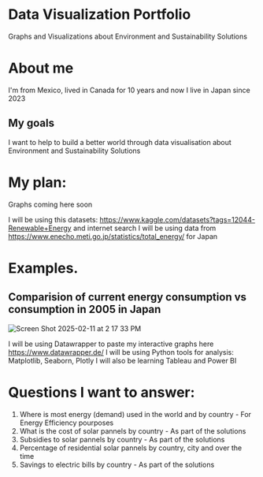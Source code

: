 # Data Visualization Portfolio
Graphs and Visualizations about Environment and Sustainability Solutions

# About me
I'm from Mexico, lived in Canada for 10 years and now I live in Japan since 2023


## My goals
I want to help to build a better world through data visualisation about Environment and Sustainability Solutions

# My plan: 
Graphs coming here soon

I will be using this datasets: https://www.kaggle.com/datasets?tags=12044-Renewable+Energy and internet search
I will be using data from https://www.enecho.meti.go.jp/statistics/total_energy/ for Japan

# Examples. 

## Comparision of current energy consumption vs consumption in 2005 in Japan


![Screen Shot 2025-02-11 at 2 17 33 PM](https://github.com/user-attachments/assets/fc05dcb3-cac9-4b22-bbcf-1d5e54c6d371)



I will be using Datawrapper to paste my interactive graphs here https://www.datawrapper.de/
I will be using Python tools for analysis: Matplotlib, Seaborn, Plotly
I will also be learning Tableau and Power BI

# Questions I want to answer: 
1. Where is most energy (demand) used in the world and by country - For Energy Efficiency pourposes
2. What is the cost of solar pannels by country - As part of the solutions
3. Subsidies to solar pannels by country - As part of the solutions
4. Percentage of residential solar pannels by country, city and over the time
5. Savings to electric bills by country - As part of the solutions

